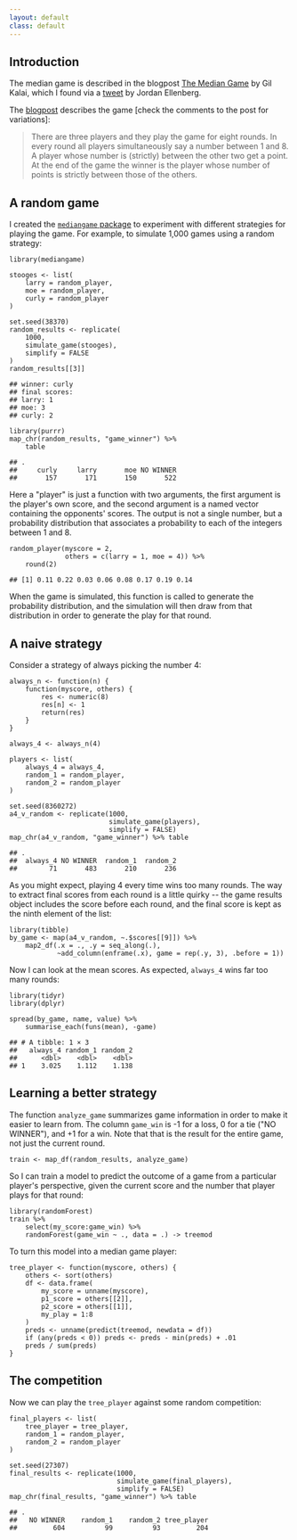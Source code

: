 ```yaml
---
layout: default
class: default
---
```


Introduction
------------

The median game is described in the blogpost [The Median
Game](https://gilkalai.wordpress.com/2017/01/14/the-median-game/) by Gil
Kalai, which I found via a
[tweet](https://twitter.com/JSEllenberg/status/820339568486576128) by
Jordan Ellenberg.

The
[blogpost](https://gilkalai.wordpress.com/2017/01/14/the-median-game/)
describes the game \[check the comments to the post for variations\]:

> There are three players and they play the game for eight rounds. In
> every round all players simultaneously say a number between 1 and 8. A
> player whose number is (strictly) between the other two get a point.
> At the end of the game the winner is the player whose number of points
> is strictly between those of the others.

A random game
-------------

I created the [`mediangame`
package](https://github.com/tarakc02/mediangame) to experiment with
different strategies for playing the game. For example, to simulate
1,000 games using a random strategy:

    library(mediangame)

    stooges <- list(
        larry = random_player,
        moe = random_player,
        curly = random_player
    )

    set.seed(38370)
    random_results <- replicate(
        1000, 
        simulate_game(stooges), 
        simplify = FALSE
    )
    random_results[[3]]

    ## winner: curly 
    ## final scores:
    ## larry: 1
    ## moe: 3
    ## curly: 2

    library(purrr)
    map_chr(random_results, "game_winner") %>% 
        table

    ## .
    ##     curly     larry       moe NO WINNER 
    ##       157       171       150       522

Here a "player" is just a function with two arguments, the first
argument is the player's own score, and the second argument is a named
vector containing the opponents' scores. The output is not a single
number, but a probability distribution that associates a probability to
each of the integers between 1 and 8.

    random_player(myscore = 2, 
                  others = c(larry = 1, moe = 4)) %>% 
        round(2)

    ## [1] 0.11 0.22 0.03 0.06 0.08 0.17 0.19 0.14

When the game is simulated, this function is called to generate the
probability distribution, and the simulation will then draw from that
distribution in order to generate the play for that round.

A naive strategy
----------------

Consider a strategy of always picking the number 4:

    always_n <- function(n) {
        function(myscore, others) {
            res <- numeric(8)
            res[n] <- 1
            return(res)
        }
    }

    always_4 <- always_n(4)

    players <- list(
        always_4 = always_4,
        random_1 = random_player,
        random_2 = random_player
    )

    set.seed(8360272)
    a4_v_random <- replicate(1000, 
                             simulate_game(players), 
                             simplify = FALSE)
    map_chr(a4_v_random, "game_winner") %>% table

    ## .
    ##  always_4 NO WINNER  random_1  random_2 
    ##        71       483       210       236

As you might expect, playing 4 every time wins too many rounds. The way
to extract final scores from each round is a little quirky -- the game
results object includes the score before each round, and the final score
is kept as the ninth element of the list:

    library(tibble)
    by_game <- map(a4_v_random, ~.$scores[[9]]) %>% 
        map2_df(.x = ., .y = seq_along(.), 
                ~add_column(enframe(.x), game = rep(.y, 3), .before = 1))

Now I can look at the mean scores. As expected, `always_4` wins far too
many rounds:

    library(tidyr)
    library(dplyr)

    spread(by_game, name, value) %>% 
        summarise_each(funs(mean), -game)

    ## # A tibble: 1 × 3
    ##   always_4 random_1 random_2
    ##      <dbl>    <dbl>    <dbl>
    ## 1    3.025    1.112    1.138

Learning a better strategy
--------------------------

The function `analyze_game` summarizes game information in order to make
it easier to learn from. The column `game_win` is -1 for a loss, 0 for a
tie ("NO WINNER"), and +1 for a win. Note that that is the result for
the entire game, not just the current round.

    train <- map_df(random_results, analyze_game)

So I can train a model to predict the outcome of a game from a
particular player's perspective, given the current score and the number
that player plays for that round:

    library(randomForest)
    train %>% 
        select(my_score:game_win) %>%
        randomForest(game_win ~ ., data = .) -> treemod

To turn this model into a median game player:

    tree_player <- function(myscore, others) {
        others <- sort(others)
        df <- data.frame(
            my_score = unname(myscore),
            p1_score = others[[2]],
            p2_score = others[[1]],
            my_play = 1:8
        )
        preds <- unname(predict(treemod, newdata = df))
        if (any(preds < 0)) preds <- preds - min(preds) + .01
        preds / sum(preds)
    }

The competition
---------------

Now we can play the `tree_player` against some random competition:

    final_players <- list(
        tree_player = tree_player,
        random_1 = random_player,
        random_2 = random_player
    )

    set.seed(27307)
    final_results <- replicate(1000, 
                               simulate_game(final_players), 
                               simplify = FALSE)
    map_chr(final_results, "game_winner") %>% table

    ## .
    ##   NO WINNER    random_1    random_2 tree_player 
    ##         604          99          93         204
